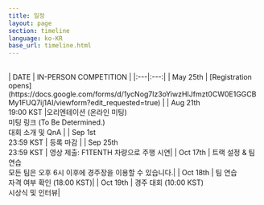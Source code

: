 ```yaml
---
title: 일정
layout: page
section: timeline
language: ko-KR
base_url: timeline.html
---
```


<br>
| DATE | IN-PERSON COMPETITION |
|:---|:---:|
| May 25th | [Registration opens](https://docs.google.com/forms/d/1ycNog7lz3oYiwzHIJfmzt0CW0E1GGCBMy1FUQ7ij1AI/viewform?edit_requested=true) |
| Aug 21th <br> 19:00 KST |오리엔테이션 (온라인 미팅) <br> 미팅 링크 (To Be Determined.) <br> 대회 소개 및 QnA |
| Sep 1st <br> 23:59 KST | 등록 마감 |
| Sep 25th <br> 23:59 KST | 영상 제출: F1TENTH 차량으로 주행 시연|
| Oct 17th | 트랙 설정 & 팀 연습 <br> 모든 팀은 오후 6시 이후에 경주장을 이용할 수 있습니다.|
| Oct 18th | 팀 연습 <br> 자격 여부 확인 (18:00 KST)|
| Oct 19th | 경주 대회 (10:00 KST) <br> 시상식 및 인터뷰|
<!-- *-참고: 향후 추진계획은 상황에 따라 변경될 수 있습니다.* -->
<!-- ***4월 30일 오픈 예정***
 -->
<br>

<!--  | DATE | IN-PERSON COMPETITION |
|:---|:---|
| May 25th | 참가자 등록 시작 |
| Sep 15th - 23:59 KST | 참가자 등록 마감 |
| Aug 21th - 7pm KST |온라인 미팅, 팀 소개, 경주 개요, 트랙 개요 |
| Oct 17th | F1/10 챌린지에 대한 소개, 자율주행 자동차 기술 강연 |
| Oct 18th | 경주 (타임 트라이얼) |
| Oct 19th | 경주 (일대일 경주) , 시상식 및 인터뷰 -->

<!-- | DATE | IN-PERSON COMPETITION |
|:---|:---|
| Apr 30th | 참가자 등록 시작 |
| ~~Nov 11th - 23:59 KST~~ <br> Nov 30th - 23:59 KST<br> (연장) | 참가자 등록 마감 **(11월 말일 까지 연장되었습니다.)** |
| Nov 17th - 7pm KST |온라인 미팅, 팀 소개, 경주 개요, 트랙 개요 <br> [**[Orientation Slides]**](../static_data/KSTME2022_Orientation.pdf) |
| Dec 12th | F1/10 챌린지에 대한 소개, 자율주행 자동차 기술 강연 |
| Dec 13th | 경주 (타임 트라이얼, 일대일 경주) , 시상식 및 인터뷰 | -->
